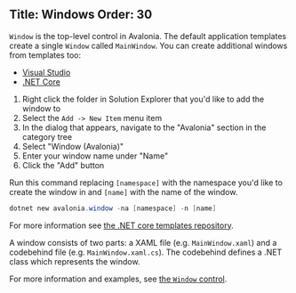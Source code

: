 Title: Windows
Order: 30
---

`Window` is the top-level control in Avalonia. The default application templates create a single
`Window` called `MainWindow`. You can create additional windows from templates too:

<ul class="nav nav-tabs platform-choice">
	<li class="active"><a  href="#vs" data-toggle="tab">Visual Studio</a></li>
	<li><a href="#netcore" data-toggle="tab">.NET Core</a></li>
</ul>

<div class="tab-content platform-choice clearfix">
  <div class="tab-pane active" id="vs">

1. Right click the folder in Solution Explorer that you'd like to add the window to 
2. Select the `Add -> New Item` menu item
3. In the dialog that appears, navigate to the "Avalonia" section in the category tree
4. Select "Window (Avalonia)"
5. Enter your window name under "Name"
6. Click the "Add" button

  </div>
<div class="tab-pane" id="netcore">

Run this command replacing `[namespace]` with the namespace you'd like to create the window in
and `[name]` with the name of the window.

```powershell
dotnet new avalonia.window -na [namespace] -n [name]
```

For more information see
[the .NET core templates repository](https://github.com/AvaloniaUI/avalonia-dotnet-templates/).
  </div>
</div>

A window consists of two parts: a XAML file (e.g. `MainWindow.xaml`) and a codebehind file (e.g.
`MainWindow.xaml.cs`). The codebehind defines a .NET class which represents the window.

For more information and examples, see [the `Window` control](/docs/controls/window).